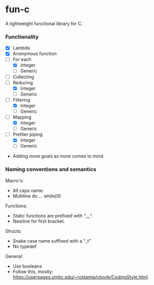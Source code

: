 # fun-c
A lightweight functional library for C.

### Functionality
- [x] Lambda
- [x] Anonymous function
- [ ] For each
  - [x] Integer
  - [ ] Generic
- [ ] Collecting
- [ ] Reducing
  - [x] Integer
  - [ ] Generic
- [ ] Filtering
  - [x] Integer
  - [ ] Generic
- [ ] Mapping
  - [x] Integer
  - [ ] Generic
- [ ] Prettier piping
  - [x] Integer
  - [ ] Generic
- Adding more goals as more comes to mind.

### Naming conventions and semantics
Macro's:
  - All caps name.
  - Multiline do ... while(0)

Functions:
  - Static functions are prefixed with "\__".
  - Newline for first bracket.

Structs:
  - Snake case name suffixed with a "\_t"
  - No typedef

General:
  - Use booleans
  - Follow this, mostly: https://userpages.umbc.edu/~rostamia/cbook/CodingStyle.html.
